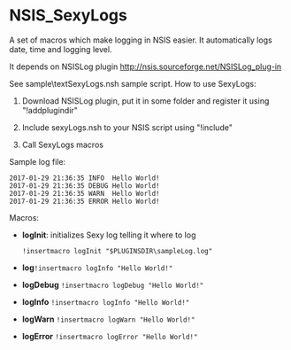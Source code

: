 # NSIS_SexyLogs
A set of macros which make logging in NSIS easier. It automatically logs date, time and logging level.

It depends on NSISLog plugin http://nsis.sourceforge.net/NSISLog_plug-in

See sample\textSexyLogs.nsh sample script. How to use SexyLogs:

1. Download NSISLog plugin, put it in some folder and register it using "!addplugindir"

2. Include sexyLogs.nsh to your NSIS script using "!include"

3. Call SexyLogs macros

Sample log file:
  ```
  2017-01-29 21:36:35 INFO  Hello World!
  2017-01-29 21:36:35 DEBUG Hello World!
  2017-01-29 21:36:35 WARN  Hello World!
  2017-01-29 21:36:35 ERROR Hello World!
  ```

Macros:
- **logInit**: initializes Sexy log telling it where to log

  ```
  !insertmacro logInit "$PLUGINSDIR\sampleLog.log"
  ```  
- **log**```!insertmacro logInfo "Hello World!"```
- **logDebug**  ```!insertmacro logDebug "Hello World!"```
- **logInfo**   ```!insertmacro logInfo "Hello World!"```
- **logWarn**   ```!insertmacro logWarn "Hello World!"```
- **logError**  ```!insertmacro logError "Hello World!"```
